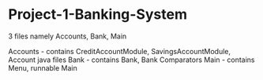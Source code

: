 # Project-1-Banking-System

3 files namely Accounts, Bank, Main

Accounts - contains CreditAccountModule, SavingsAccountModule, Account java files
Bank - contains Bank, Bank Comparators
Main - contains Menu, runnable Main
